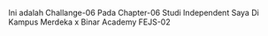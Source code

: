 Ini adalah Challange-06 Pada Chapter-06 Studi Independent Saya Di Kampus Merdeka x Binar Academy FEJS-02
